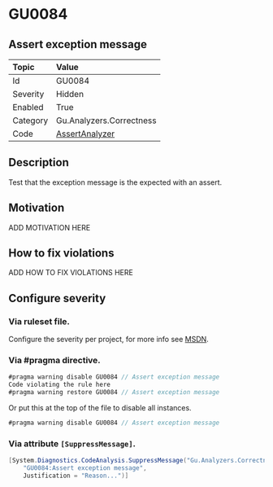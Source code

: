 # GU0084
## Assert exception message

| Topic    | Value
| :--      | :--
| Id       | GU0084
| Severity | Hidden
| Enabled  | True
| Category | Gu.Analyzers.Correctness
| Code     | [AssertAnalyzer](https://github.com/GuOrg/Gu.Analyzers/blob/master/Gu.Analyzers/Analyzers/AssertAnalyzer.cs)


## Description

Test that the exception message is the expected with an assert.

## Motivation

ADD MOTIVATION HERE

## How to fix violations

ADD HOW TO FIX VIOLATIONS HERE

<!-- start generated config severity -->
## Configure severity

### Via ruleset file.

Configure the severity per project, for more info see [MSDN](https://msdn.microsoft.com/en-us/library/dd264949.aspx).

### Via #pragma directive.
```C#
#pragma warning disable GU0084 // Assert exception message
Code violating the rule here
#pragma warning restore GU0084 // Assert exception message
```

Or put this at the top of the file to disable all instances.
```C#
#pragma warning disable GU0084 // Assert exception message
```

### Via attribute `[SuppressMessage]`.

```C#
[System.Diagnostics.CodeAnalysis.SuppressMessage("Gu.Analyzers.Correctness", 
    "GU0084:Assert exception message", 
    Justification = "Reason...")]
```
<!-- end generated config severity -->